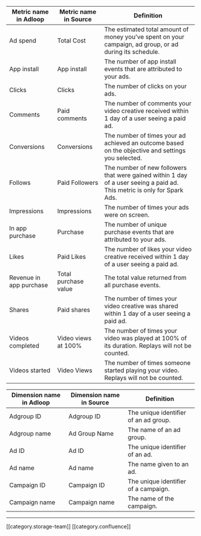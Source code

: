 

|  **Metric name in Adloop**  |  **Metric name in Source**  |  **Definition**  | 
|  --- |  --- |  --- | 
| Ad spend | Total Cost | The estimated total amount of money you've spent on your campaign, ad group, or ad during its schedule. | 
| App install | App install | The number of app install events that are attributed to your ads. | 
| Clicks | Clicks | The number of clicks on your ads. | 
|  Comments | Paid comments | The number of comments your video creative received within 1 day of a user seeing a paid ad. | 
|   Conversions | Conversions | The number of times your ad achieved an outcome based on the objective and settings you selected. | 
|   Follows | Paid Followers | The number of new followers that were gained within 1 day of a user seeing a paid ad. This metric is only for Spark Ads. | 
|    Impressions | Impressions | The number of times your ads were on screen. | 
|   In app purchase | Purchase | The number of unique purchase events that are attributed to your ads. | 
|   Likes | Paid Likes | The number of likes your video creative received within 1 day of a user seeing a paid ad. | 
|   Revenue in app purchase | Total purchase value | The total value returned from all purchase events.  | 
|   Shares | Paid shares | The number of times your video creative was shared within 1 day of a user seeing a paid ad. | 
|   Videos completed | Video views at 100% | The number of times your video was played at 100% of its duration. Replays will not be counted. | 
|   Videos started | Video Views | The number of times someone started playing your video. Replays will not be counted. | 



|  **Dimension name in Adloop**  |  **Dimension name in Source**  |  **Definition**  | 
|  --- |  --- |  --- | 
|   Adgroup ID | Adgroup ID | The unique identifier of an ad group. | 
|   Adgroup name | Ad Group Name | The name of an ad group. | 
|   Ad ID | Ad ID | The unique identifier of an ad. | 
|   Ad name | Ad name | The name given to an ad. | 
|   Campaign ID | Campaign ID | The unique identifier of a campaign. | 
|   Campaign name | Campaign name | The name of the campaign. | 





*****

[[category.storage-team]] 
[[category.confluence]] 
